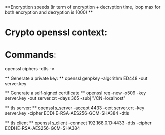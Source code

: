 **Encryption speeds (in term of encryption + decryption time, loop max for both encryption and decryption is 1000) **



# Crypto openssl context: 

# Commands: 
openssl ciphers -dtls -v

** Generate a private key: **
openssl genpkey -algorithm ED448 -out server.key

** Generate a self-signed certificate **
openssl req -new -x509 -key server.key -out server.crt -days 365 -subj "/CN=localhost"

** tls server: **
openssl s_server -accept 4433 -cert server.crt -key server.key -cipher ECDHE-RSA-AES256-GCM-SHA384 -dtls

** tls client **
openssl s_client -connect 192.168.0.10:4433 -dtls -cipher ECDHE-RSA-AES256-GCM-SHA384